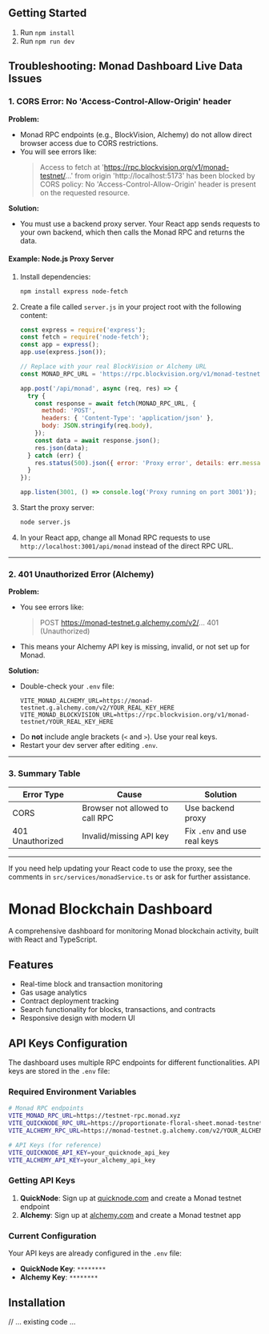 ## Getting Started

1. Run `npm install`
2. Run `npm run dev`

## Troubleshooting: Monad Dashboard Live Data Issues

### 1. CORS Error: No 'Access-Control-Allow-Origin' header

**Problem:**
- Monad RPC endpoints (e.g., BlockVision, Alchemy) do not allow direct browser access due to CORS restrictions.
- You will see errors like:
  > Access to fetch at 'https://rpc.blockvision.org/v1/monad-testnet/...' from origin 'http://localhost:5173' has been blocked by CORS policy: No 'Access-Control-Allow-Origin' header is present on the requested resource.

**Solution:**
- You must use a backend proxy server. Your React app sends requests to your own backend, which then calls the Monad RPC and returns the data.

#### Example: Node.js Proxy Server

1. Install dependencies:
   ```bash
   npm install express node-fetch
   ```
2. Create a file called `server.js` in your project root with the following content:
   ```js
   const express = require('express');
   const fetch = require('node-fetch');
   const app = express();
   app.use(express.json());

   // Replace with your real BlockVision or Alchemy URL
   const MONAD_RPC_URL = 'https://rpc.blockvision.org/v1/monad-testnet/YOUR_REAL_KEY_HERE';

   app.post('/api/monad', async (req, res) => {
     try {
       const response = await fetch(MONAD_RPC_URL, {
         method: 'POST',
         headers: { 'Content-Type': 'application/json' },
         body: JSON.stringify(req.body),
       });
       const data = await response.json();
       res.json(data);
     } catch (err) {
       res.status(500).json({ error: 'Proxy error', details: err.message });
     }
   });

   app.listen(3001, () => console.log('Proxy running on port 3001'));
   ```
3. Start the proxy server:
   ```bash
   node server.js
   ```
4. In your React app, change all Monad RPC requests to use `http://localhost:3001/api/monad` instead of the direct RPC URL.

---

### 2. 401 Unauthorized Error (Alchemy)

**Problem:**
- You see errors like:
  > POST https://monad-testnet.g.alchemy.com/v2/... 401 (Unauthorized)
- This means your Alchemy API key is missing, invalid, or not set up for Monad.

**Solution:**
- Double-check your `.env` file:
  ```env
  VITE_MONAD_ALCHEMY_URL=https://monad-testnet.g.alchemy.com/v2/YOUR_REAL_KEY_HERE
  VITE_MONAD_BLOCKVISION_URL=https://rpc.blockvision.org/v1/monad-testnet/YOUR_REAL_KEY_HERE
  ```
- Do **not** include angle brackets (`<` and `>`). Use your real keys.
- Restart your dev server after editing `.env`.

---

### 3. Summary Table

| Error Type | Cause | Solution |
|------------|-------|----------|
| CORS | Browser not allowed to call RPC | Use backend proxy |
| 401 Unauthorized | Invalid/missing API key | Fix `.env` and use real keys |

---

If you need help updating your React code to use the proxy, see the comments in `src/services/monadService.ts` or ask for further assistance.

# Monad Blockchain Dashboard

A comprehensive dashboard for monitoring Monad blockchain activity, built with React and TypeScript.

## Features

- Real-time block and transaction monitoring
- Gas usage analytics
- Contract deployment tracking
- Search functionality for blocks, transactions, and contracts
- Responsive design with modern UI

## API Keys Configuration

The dashboard uses multiple RPC endpoints for different functionalities. API keys are stored in the `.env` file:

### Required Environment Variables

```bash
# Monad RPC endpoints
VITE_MONAD_RPC_URL=https://testnet-rpc.monad.xyz
VITE_QUICKNODE_RPC_URL=https://proportionate-floral-sheet.monad-testnet.quiknode.pro/YOUR_QUICKNODE_KEY/
VITE_ALCHEMY_RPC_URL=https://monad-testnet.g.alchemy.com/v2/YOUR_ALCHEMY_KEY

# API Keys (for reference)
VITE_QUICKNODE_API_KEY=your_quicknode_api_key
VITE_ALCHEMY_API_KEY=your_alchemy_api_key
```

### Getting API Keys

1. **QuickNode**: Sign up at [quicknode.com](https://quicknode.com) and create a Monad testnet endpoint
2. **Alchemy**: Sign up at [alchemy.com](https://alchemy.com) and create a Monad testnet app

### Current Configuration

Your API keys are already configured in the `.env` file:

- **QuickNode Key**: `********`
- **Alchemy Key**: `********`
  
## Installation

// ... existing code ...
